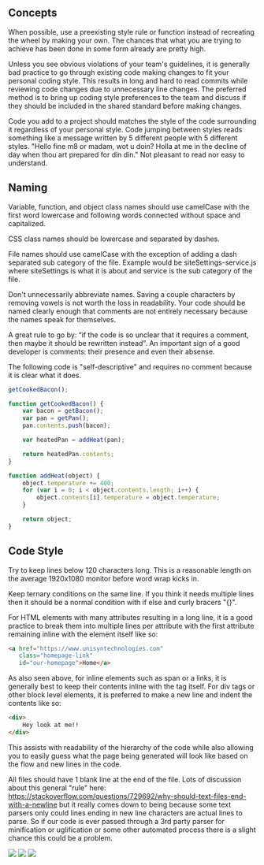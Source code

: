 ## Concepts
When possible, use a preexisting style rule or function instead of recreating the wheel by making your own. The chances that what you are trying to achieve has been done in some form already are pretty high.

Unless you see obvious violations of your team's guidelines, it is generally bad practice to go through existing code making changes to fit your personal coding style. This results in long and hard to read commits while reviewing code changes due to unnecessary line changes. The preferred method is to bring up coding style preferences to the team and discuss if they should be included in the shared standard before making changes.

Code you add to a project should matches the style of the code surrounding it regardless of your personal style. Code jumping between styles reads something like a message written by 5 different people with 5 different styles. "Hello fine m8 or madam, wot u doin? Holla at me in the decline of day when thou art prepared for din din." Not pleasant to read nor easy to understand.

## Naming

Variable, function, and object class names should use camelCase with the first word lowercase and following words connected without space and capitalized.

CSS class names should be lowercase and separated by dashes.

File names should use camelCase with the exception of adding a dash separated sub category of the file. Example would be siteSettings-service.js where siteSettings is what it is about and service is the sub category of the file.

Don't unnecessarily abbreviate names. Saving a couple characters by removing vowels is not worth the loss in readability. Your code should be named clearly enough that comments are not entirely necessary because the names speak for themselves.

A great rule to go by: “if the code is so unclear that it requires a comment, then maybe it should be rewritten instead”. An important sign of a good developer is comments: their presence and even their absense.

The following code is "self-descriptive" and requires no comment because it is clear what it does.
```javascript
getCookedBacon();

function getCookedBacon() {
    var bacon = getBacon();
    var pan = getPan();
    pan.contents.push(bacon);

    var heatedPan = addHeat(pan);

    return heatedPan.contents;
}

function addHeat(object) {
    object.temperature += 400;
    for (var i = 0; i < object.contents.length; i++) {
        object.contents[i].temperature = object.temperature;
    }

    return object;
}
```

## Code Style
Try to keep lines below 120 characters long. This is a reasonable length on the average 1920x1080 monitor before word wrap kicks in.

Keep ternary conditions on the same line. If you think it needs multiple lines then it should be a normal condition with if else and curly bracers "{}".

For HTML elements with many attributes resulting in a long line, it is a good practice to break them into multiple lines per attribute with the first attribute remaining inline with the element itself like so:
```html
<a href="https://www.unisyntechnologies.com"
   class="homepage-link"
   id="our-homepage">Home</a>
```
As also seen above, for inline elements such as span or a links, it is generally best to keep their contents inline with the tag itself. For div tags or other block level elements, it is preferred to make a new line and indent the contents like so:
```html
<div>
    Hey look at me!!
</div>
```
This assists with readability of the hierarchy of the code while also allowing you to easily guess what the page being generated will look like based on the flow and new lines in the code.

All files should have 1 blank line at the end of the file. Lots of discussion about this general "rule" here: https://stackoverflow.com/questions/729692/why-should-text-files-end-with-a-newline but it really comes down to being because some text parsers only could lines ending in new line characters are actual lines to parse. So if our code is ever passed through a 3rd party parser for minification or uglification or some other automated process there is a slight chance this could be a problem.

![](https://s3.amazonaws.com/unisyn-wp-assets/wp-content/uploads/2018/02/02234458/coding-style-1.png)
![](https://s3.amazonaws.com/unisyn-wp-assets/wp-content/uploads/2018/02/02234501/coding-style-2.png)
![](https://s3.amazonaws.com/unisyn-wp-assets/wp-content/uploads/2018/02/02234502/coding-style-3.png)
